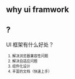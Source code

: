 ## why ui framwork 
<section>
    <h1> ? </h1>
</section>
<section>
    <p>UI 框架有什么好处？</p>
    <ol style="font-size:70%">
        <li class="fragment">解决浏览器兼容性问题</li>
        <li class="fragment">解决自适应问题</li>
        <li class="fragment">组件化设计</li>
        <li class="fragment">丰富的文档（快速上手）</li>
    </ol>
</section>